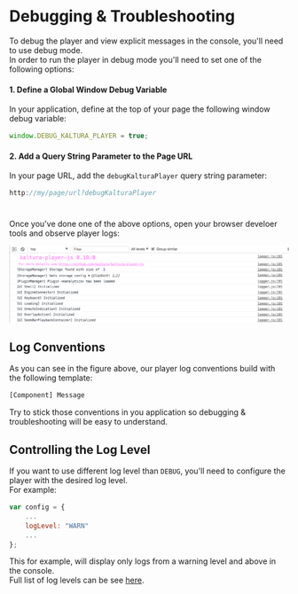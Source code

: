 # Debugging & Troubleshooting

To debug the player and view explicit messages in the console, you'll need to use debug mode.
<br>In order to run the player in debug mode you'll need to set one of the following options:
#### 1. Define a Global Window Debug Variable
In your application, define at the top of your page the following window debug variable:
```js
window.DEBUG_KALTURA_PLAYER = true;
```
#### 2. Add a Query String Parameter to the Page URL
In your page URL, add the `debugKalturaPlayer` query string parameter:
```js
http://my/page/url?debugKalturaPlayer
```
#
Once you've done one of the above options, open your browser develoer tools and observe player logs:

![player console logs](./images/console-logs-example.png)

## Log Conventions
As you can see in the figure above, our player log conventions build with the following template:
```bash
[Component] Message
```
Try to stick those conventions in you application so debugging & troubleshooting will be easy to understand.
## Controlling the Log Level
If you want to use different log level than `DEBUG`,
you'll need to configure the player with the desired log level. 
<br>For example:
```js
var config = {
    ...
    logLevel: "WARN"
    ...
};
```
This for example, will display only logs from a warning level and above in the console.
<br>Full list of log levels can be see [here]().


